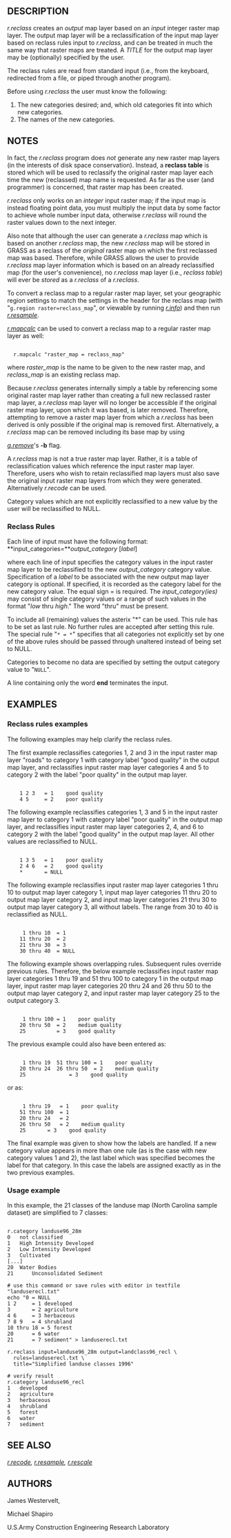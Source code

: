 
## DESCRIPTION

*r.reclass* creates an *output* map layer
based on an *input* integer raster map layer. The output
map layer will be a reclassification of the input map layer
based on reclass rules input to *r.reclass*, and can
be treated in much the same way that raster maps are
treated. A *TITLE* for the output map layer may be
(optionally) specified by the user.

The reclass rules are read from standard input (i.e., from
the keyboard, redirected from a file, or piped through
another program).

Before using *r.reclass* the user must know the following:

1. The new categories desired; and, which old categories fit into
   which new categories.
2. The names of the new categories.

## NOTES

In fact, the *r.reclass* program does *not* generate any new
raster map layers (in the interests of disk space conservation). Instead, a
**reclass table** is stored which will be used to reclassify the
original raster map layer each time the new (reclassed) map name
is requested. As far as the user (and programmer) is concerned, that
raster map has been created.

*r.reclass* only works on an *integer* input raster map; if the
input map is instead floating point data, you must multiply the input data by some
factor to achieve whole number input data, otherwise *r.reclass* will round
the raster values down to the next integer.

Also note that although the user can generate a *r.reclass* map
which is based on another *r.reclass* map,
the new *r.reclass* map will be stored in GRASS as a reclass
of the *original* raster map on which the first reclassed map was
based. Therefore, while GRASS allows the user to provide *r.reclass*
map layer information which is based on an already reclassified map
(for the user's convenience), no *r.reclass* map layer
(i.e., *reclass table*) will ever be *stored*
as a *r.reclass* of a *r.reclass*.

To convert a reclass map to a regular raster map layer, set your
geographic region settings to match the settings in the header for the
reclass map (with "`g.region raster=reclass_map`", or
viewable by running *[r.info](r.info.html)*)
and then run *[r.resample](r.resample.html)*.

*[r.mapcalc](r.mapcalc.html)* can be used to convert
a reclass map to a regular raster map layer as well:

```

  r.mapcalc "raster_map = reclass_map"

```

where *raster\_map* is the name to be given to the new raster map,
and *reclass\_map* is an existing reclass map.

Because *r.reclass* generates internally simply a table by
referencing some original raster map layer rather than creating a full
new reclassed raster map layer, a *r.reclass* map layer will
no longer be accessible if the original raster map layer, upon which
it was based, is later removed. Therefore, attempting to remove a
raster map layer from which a *r.reclass* has been derived
is only possible if the original map is removed first.
Alternatively, a *r.reclass* map can be removed including
its base map by using

*[g.remove](g.remove.html)*'s
**-b** flag.

A *r.reclass* map is not a true raster map layer.
Rather, it is a table of reclassification values which reference the
input raster map layer. Therefore, users who wish to retain reclassified
map layers must also save the original input raster map layers
from which they were generated. Alternatively *r.recode* can be used.

Category values which are not explicitly reclassified to a new value
by the user will be reclassified to NULL.

### Reclass Rules

Each line of input must have the following format:
**input\_categories=***output\_category* [*label*]

where each line of input specifies the category values in the
input raster map layer to be reclassified to the new
*output\_category* category value. Specification of
a *label* to be associated with the new output map
layer category is optional. If specified, it is recorded
as the category label for the new category value. The
equal sign = is required. The *input\_category(ies)*
may consist of single category values or a range of such
values in the format "*low* thru *high*." The
word "thru" must be present.

To include all (remaining) values the asterix "\*" can be used. This
rule has to be set as last rule. No further rules are accepted after
setting this rule. The special rule "`* = *`" specifies
that all categories not explicitly set by one of the above rules
should be passed through unaltered instead of being set to NULL.

Categories to become no data are specified by setting the output
category value to "`NULL`".

A line containing only the word **end** terminates the
input.

## EXAMPLES

### Reclass rules examples

The following examples may help clarify the reclass rules.

The first example reclassifies categories 1, 2 and 3 in the input raster
map layer "roads" to category 1 with category label "good quality" in the output map
layer, and reclassifies input raster map layer categories 4 and 5 to
category 2 with the label "poor quality" in the output map layer.

```

    1 2 3   = 1    good quality
    4 5     = 2    poor quality

```

The following example reclassifies categories 1, 3 and 5 in the input raster
map layer to category 1 with category label "poor quality" in the output
map layer, and reclassifies input raster map layer categories 2, 4, and 6
to category 2 with the label "good quality" in the output map layer.
All other values are reclassified to NULL.

```

    1 3 5   = 1    poor quality
    2 4 6   = 2    good quality
    *       = NULL

```

The following example reclassifies input raster map layer categories
1 thru 10 to output
map layer category 1, input map layer categories 11 thru 20 to output map layer
category 2, and input map layer categories 21 thru 30 to output map layer
category 3, all without labels. The range from 30 to 40 is reclassified as
NULL.

```

     1 thru 10	= 1
    11 thru 20	= 2
    21 thru 30	= 3
    30 thru 40  = NULL

```

The following example shows overlapping rules. Subsequent rules override
previous rules. Therefore, the below example
reclassifies input raster map layer categories 1 thru 19 and 51 thru 100
to category 1 in the output map layer,
input raster map layer categories 20 thru 24 and 26 thru 50 to
the output map layer category 2, and input raster map layer category 25
to the output category 3.

```

     1 thru 100	= 1    poor quality
    20 thru 50	= 2    medium quality
    25	        = 3    good quality

```

The previous example could also have been entered as:

```

     1 thru 19  51 thru 100	= 1    poor quality
    20 thru 24  26 thru 50	= 2    medium quality
    25				= 3    good quality

```

or as:

```

     1 thru 19	 = 1    poor quality
    51 thru 100	 = 1
    20 thru 24	 = 2
    26 thru 50	 = 2    medium quality
    25		 = 3    good quality

```

The final example was given to show how the labels are handled. If a new
category value appears in more than one rule (as is the case with new
category values 1 and 2),
the last label which was specified becomes the label for that category.
In this case the labels are assigned exactly as in the two previous examples.

### Usage example

In this example, the 21 classes of the landuse map (North Carolina sample
dataset) are simplified to 7 classes:

```

r.category landuse96_28m
0	not classified
1	High Intensity Developed
2	Low Intensity Developed
3	Cultivated
[...]
20	Water Bodies
21      Unconsolidated Sediment

# use this command or save rules with editor in textfile "landuserecl.txt"
echo "0 = NULL
1 2     = 1 developed
3       = 2 agriculture
4 6     = 3 herbaceous
7 8 9   = 4 shrubland
10 thru 18 = 5 forest
20      = 6 water
21      = 7 sediment" > landuserecl.txt

r.reclass input=landuse96_28m output=landclass96_recl \
  rules=landuserecl.txt \
  title="Simplified landuse classes 1996"

# verify result
r.category landuse96_recl
1	developed
2	agriculture
3	herbaceous
4	shrubland
5	forest
6	water
7	sediment

```

## SEE ALSO

*[r.recode](r.recode.html),
[r.resample](r.resample.html),
[r.rescale](r.rescale.html)*

## AUTHORS

James Westervelt,

Michael Shapiro

U.S.Army Construction Engineering Research Laboratory
